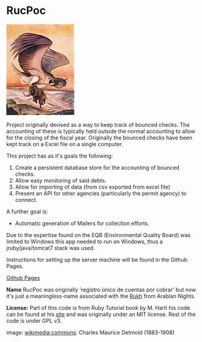 RucPoc
======

![Rukh](/app/assets/images/179px-Edward_Julius_Detmold49.jpg)

Project originally devised as a way to keep track of bounced checks. The accounting of these is typically held outside the normal accounting to allow for the closing of the fiscal year. Originally the bounced checks have been kept track on a Excel file on a single computer. 

This project has as it's goals the following:

1. Create a persistent database store for the accounting of bounced checks.
2. Allow easy monitoring of said debts.
3. Allow for importing of data (from csv exported from excel file)
4. Present an API for other agencies (particularly the permit agency) to connect.

A further goal is:

- Automatic generation of Mailers for collection efforts.

Due to the expertise found on the EQB (Environmental Quality Board) was limited to Windows this app needed to run on Windows, thus a jruby/java/tomcat7 stack was used.

Instructions for setting up the server machine will be found in the Github Pages.

[Github Pages](http://rebelwarrior.github.io/rucpoc/)

__Name__
RucPoc was originally 'registro único de cuentas por cobrar' but now it's just a meaningless-name associated with the [Rukh](http://en.wikipedia.org/wiki/Roc_(mythology)) from Arabian Nights. 


__License:__
Part of this code is from Ruby Tutorial book by M. Hartl 
his code can be found at his [site](http://ruby.railstutorial.org/) and was originally under an MIT license.
Rest of the code is under GPL v3.


image: [wikimedia commons](http://en.wikipedia.org/wiki/File:Edward_Julius_Detmold49.jpg): Charles Maurice Detmold (1883-1908)
